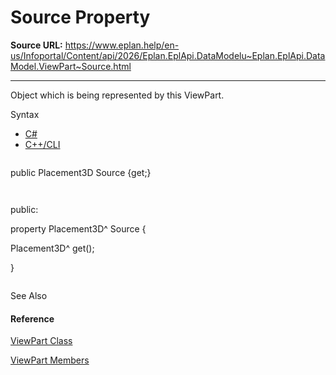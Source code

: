 # Source Property

**Source URL:** https://www.eplan.help/en-us/Infoportal/Content/api/2026/Eplan.EplApi.DataModelu~Eplan.EplApi.DataModel.ViewPart~Source.html

---

Object which is being represented by this ViewPart.

Syntax

- [C#](#i-syntax-CS)
- [C++/CLI](#i-syntax-CPP2005)

```
```
public Placement3D Source {get;}
```
```

```
```
public:
property Placement3D^ Source {
   Placement3D^ get();
}
```
```



See Also

#### Reference

[ViewPart Class](Eplan.EplApi.DataModelu~Eplan.EplApi.DataModel.ViewPart.html)
  
[ViewPart Members](Eplan.EplApi.DataModelu~Eplan.EplApi.DataModel.ViewPart_members.html)